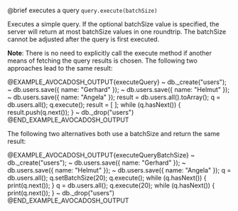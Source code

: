 

@brief executes a query
`query.execute(batchSize)`

Executes a simple query. If the optional batchSize value is specified,
the server will return at most batchSize values in one roundtrip.
The batchSize cannot be adjusted after the query is first executed.

**Note**: There is no need to explicitly call the execute method if another
means of fetching the query results is chosen. The following two approaches
lead to the same result:

@EXAMPLE_AVOCADOSH_OUTPUT{executeQuery}
~ db._create("users");
~ db.users.save({ name: "Gerhard" });
~ db.users.save({ name: "Helmut" });
~ db.users.save({ name: "Angela" });
  result = db.users.all().toArray();
  q = db.users.all(); q.execute(); result = [ ]; while (q.hasNext()) { result.push(q.next()); }
~ db._drop("users")
@END_EXAMPLE_AVOCADOSH_OUTPUT

The following two alternatives both use a batchSize and return the same
result:

@EXAMPLE_AVOCADOSH_OUTPUT{executeQueryBatchSize}
~ db._create("users");
~ db.users.save({ name: "Gerhard" });
~ db.users.save({ name: "Helmut" });
~ db.users.save({ name: "Angela" });
  q = db.users.all(); q.setBatchSize(20); q.execute(); while (q.hasNext()) { print(q.next()); }
  q = db.users.all(); q.execute(20); while (q.hasNext()) { print(q.next()); }
~ db._drop("users")
@END_EXAMPLE_AVOCADOSH_OUTPUT


